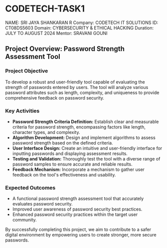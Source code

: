 # CODETECH-TASK1
NAME: SRI JAYA SHANKARAN R
Company: CODETECH IT SOLUTIONS 
ID: CT08DS5603
Domain: CYBERSECURITY & ETHICAL HACKING
Duration: JULY TO AUGUST 2024
Mentor: SRAVANI GOUNI

## Project Overview: Password Strength Assessment Tool

### Project Objective
To develop a robust and user-friendly tool capable of evaluating the strength of passwords entered by users. The tool will analyze various password attributes such as length, complexity, and uniqueness to provide comprehensive feedback on password security. 

### Key Activities
* **Password Strength Criteria Definition:** Establish clear and measurable criteria for password strength, encompassing factors like length, character types, and complexity.
* **Algorithm Development:** Design and implement algorithms to assess password strength based on the defined criteria.
* **User Interface Design:** Create an intuitive and user-friendly interface for inputting passwords and displaying assessment results.
* **Testing and Validation:** Thoroughly test the tool with a diverse range of password samples to ensure accurate and reliable results.
* **Feedback Mechanism:** Incorporate a mechanism to gather user feedback on the tool's effectiveness and usability.

### Expected Outcomes
* A functional password strength assessment tool that accurately evaluates password security.
* Improved user awareness of password security best practices.
* Enhanced password security practices within the target user community.

By successfully completing this project, we aim to contribute to a safer digital environment by empowering users to create stronger, more secure passwords. 
 

